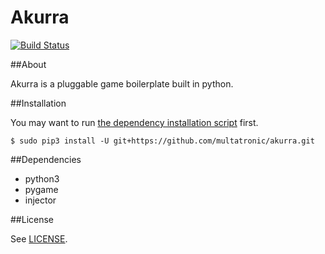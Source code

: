 Akurra
======

[![Build Status](https://travis-ci.org/multatronic/akurra.svg?branch=master)](https://travis-ci.org/multatronic/akurra)

##About

Akurra is a pluggable game boilerplate built in python.

##Installation

You may want to run [the dependency installation script](scripts/install_dependencies) first.

```
$ sudo pip3 install -U git+https://github.com/multatronic/akurra.git
```

##Dependencies

* python3
* pygame
* injector

##License

See [LICENSE](LICENSE).
